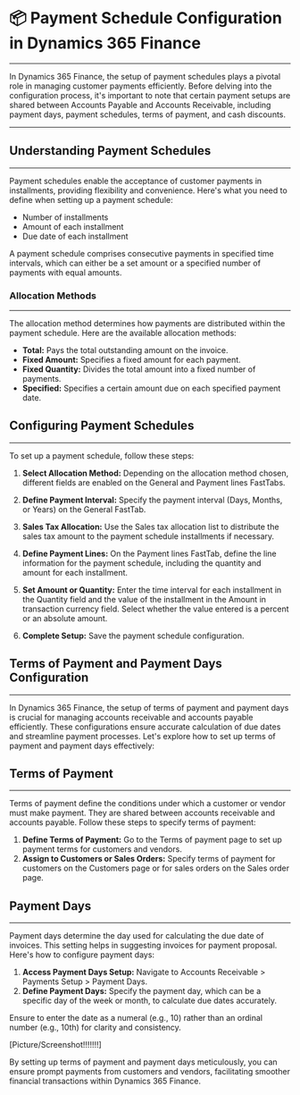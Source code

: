 # 📦 Payment Schedule Configuration in Dynamics 365 Finance
---

<div class="customized-intro-container" id="introduction">
    <p> In Dynamics 365 Finance, the setup of payment schedules plays a pivotal role in managing customer payments efficiently. Before delving into the configuration process, it's important to note that certain payment setups are shared between Accounts Payable and Accounts Receivable, including payment days, payment schedules, terms of payment, and cash discounts. </p>
</div>

---

## Understanding Payment Schedules
---

Payment schedules enable the acceptance of customer payments in installments, providing flexibility and convenience. Here's what you need to define when setting up a payment schedule:

- Number of installments
- Amount of each installment
- Due date of each installment

A payment schedule comprises consecutive payments in specified time intervals, which can either be a set amount or a specified number of payments with equal amounts.

### Allocation Methods
---

The allocation method determines how payments are distributed within the payment schedule. Here are the available allocation methods:

- **Total:** Pays the total outstanding amount on the invoice.
- **Fixed Amount:** Specifies a fixed amount for each payment.
- **Fixed Quantity:** Divides the total amount into a fixed number of payments.
- **Specified:** Specifies a certain amount due on each specified payment date.

## Configuring Payment Schedules
---

To set up a payment schedule, follow these steps:

1. **Select Allocation Method:** Depending on the allocation method chosen, different fields are enabled on the General and Payment lines FastTabs.

2. **Define Payment Interval:** Specify the payment interval (Days, Months, or Years) on the General FastTab.

3. **Sales Tax Allocation:** Use the Sales tax allocation list to distribute the sales tax amount to the payment schedule installments if necessary.

4. **Define Payment Lines:** On the Payment lines FastTab, define the line information for the payment schedule, including the quantity and amount for each installment. 

5. **Set Amount or Quantity:** Enter the time interval for each installment in the Quantity field and the value of the installment in the Amount in transaction currency field. Select whether the value entered is a percent or an absolute amount.

6. **Complete Setup:** Save the payment schedule configuration.

## Terms of Payment and Payment Days Configuration
---

In Dynamics 365 Finance, the setup of terms of payment and payment days is crucial for managing accounts receivable and accounts payable efficiently. These configurations ensure accurate calculation of due dates and streamline payment processes. Let's explore how to set up terms of payment and payment days effectively:

## Terms of Payment
---

Terms of payment define the conditions under which a customer or vendor must make payment. They are shared between accounts receivable and accounts payable. Follow these steps to specify terms of payment:

1. **Define Terms of Payment:** Go to the Terms of payment page to set up payment terms for customers and vendors.
2. **Assign to Customers or Sales Orders:** Specify terms of payment for customers on the Customers page or for sales orders on the Sales order page.

## Payment Days
---

Payment days determine the day used for calculating the due date of invoices. This setting helps in suggesting invoices for payment proposal. Here's how to configure payment days:

1. **Access Payment Days Setup:** Navigate to Accounts Receivable > Payments Setup > Payment Days.
2. **Define Payment Days:** Specify the payment day, which can be a specific day of the week or month, to calculate due dates accurately.

Ensure to enter the date as a numeral (e.g., 10) rather than an ordinal number (e.g., 10th) for clarity and consistency.

[Picture/Screenshot!!!!!!!]

By setting up terms of payment and payment days meticulously, you can ensure prompt payments from customers and vendors, facilitating smoother financial transactions within Dynamics 365 Finance.

